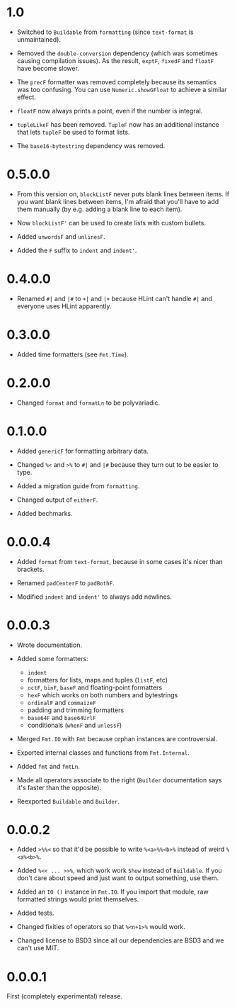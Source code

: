 # 1.0

* Switched to `Buildable` from `formatting` (since `text-format` is
  unmaintained).

* Removed the `double-conversion` dependency (which was sometimes causing
  compilation issues). As the result, `exptF`, `fixedF` and `floatF` have
  become slower.

* The `precF` formatter was removed completely because its semantics was too
  confusing. You can use `Numeric.showGFloat` to achieve a similar effect.

* `floatF` now always prints a point, even if the number is integral.

* `tupleLikeF` has been removed. `TupleF` now has an additional instance
  that lets `tupleF` be used to format lists.

* The `base16-bytestring` dependency was removed.

# 0.5.0.0

* From this version on, `blockListF` never puts blank lines between items.
  If you want blank lines between items, I'm afraid that you'll have to add
  them manually (by e.g. adding a blank line to each item).

* Now `blockListF'` can be used to create lists with custom bullets.

* Added `unwordsF` and `unlinesF`.

* Added the `F` suffix to `indent` and `indent'`.

# 0.4.0.0

* Renamed `#|` and `|#` to `+|` and `|+` because HLint can't handle `#|` and
  everyone uses HLint apparently.

# 0.3.0.0

* Added time formatters (see `Fmt.Time`).

# 0.2.0.0

* Changed `format` and `formatLn` to be polyvariadic.

# 0.1.0.0

* Added `genericF` for formatting arbitrary data.

* Changed `%<` and `>%` to `#|` and `|#` because they turn out to be easier
  to type.

* Added a migration guide from `formatting`.

* Changed output of `eitherF`.

* Added bechmarks.

# 0.0.0.4

* Added `format` from `text-format`, because in some cases it's nicer than
  brackets.

* Renamed `padCenterF` to `padBothF`.

* Modified `indent` and `indent'` to always add newlines.

# 0.0.0.3

* Wrote documentation.

* Added some formatters:

    * `indent`
    * formatters for lists, maps and tuples (`listF`, etc)
    * `octF`, `binF`, `baseF` and floating-point formatters
    * `hexF` which works on both numbers and bytestrings
    * `ordinalF` and `commaizeF`
    * padding and trimming formatters
    * `base64F` and `base64UrlF`
    * conditionals (`whenF` and `unlessF`)

* Merged `Fmt.IO` with `Fmt` because orphan instances are controversial.

* Exported internal classes and functions from `Fmt.Internal`.

* Added `fmt` and `fmtLn`.

* Made all operators associate to the right (`Builder` documentation says
  it's faster than the opposite).

* Reexported `Buildable` and `Builder`.

# 0.0.0.2

* Added `>%%<` so that it'd be possible to write `%<a>%%<b>%` instead of
  weird `%<a%<b>%`.

* Added `%<< ... >>%`, which work work `Show` instead of `Buildable`. If you
  don't care about speed and just want to output something, use them.

* Added an `IO ()` instance in `Fmt.IO`. If you import that module, raw
  formatted strings would print themselves.

* Added tests.

* Changed fixities of operators so that `%<n+1>%` would work.

* Changed license to BSD3 since all our dependencies are BSD3 and we can't
  use MIT.

# 0.0.0.1

First (completely experimental) release.
